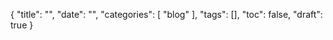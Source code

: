 {
  "title": "",
  "date": "",
  "categories": [ "blog" ],
  "tags": [],
  "toc":  false,
  "draft": true
}
